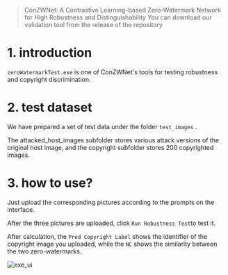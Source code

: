 > ConZWNet: A Contrastive Learning-based Zero-Watermark Network for High Robustness and Distinguishability
> You can download our validation tool from the release of the repository

# 1. introduction

`zeroWatermarkTest.exe` is one of ConZWNet's tools for testing robustness and copyright discrimination.



# 2. test dataset

We have prepared a set of test data under the folder `test_images` .  

The attacked_host_images subfolder stores various attack versions of the original host image, and the copyright subfolder stores 200 copyrighted images.



# 3. how to use?

Just upload the corresponding pictures according to the prompts on the interface. 

After the three pictures are uploaded, click `Run Robustness Test`to test it.

After calculation, the `Pred Copyright Label` shows the identifier of the copyright image you uploaded, while the `NC` shows the similarity between the two zero-watermarks.


![exe_ui](https://github.com/user-attachments/assets/36897946-ba4f-481c-bb13-f9ac1a3e7c47)
